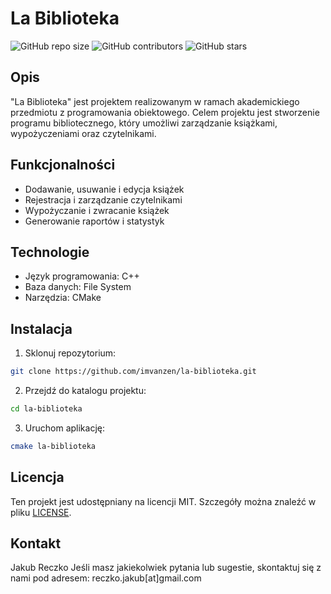# La Biblioteka

![GitHub repo size](https://img.shields.io/github/repo-size/imvanzen/la-biblioteka)
![GitHub contributors](https://img.shields.io/github/contributors/imvanzen/la-biblioteka)
![GitHub stars](https://img.shields.io/github/stars/imvanzen/la-biblioteka?style=social)

## Opis

"La Biblioteka" jest projektem realizowanym w ramach akademickiego przedmiotu z programowania obiektowego.
Celem projektu jest stworzenie programu bibliotecznego, który umożliwi zarządzanie książkami, wypożyczeniami oraz czytelnikami.

## Funkcjonalności

- Dodawanie, usuwanie i edycja książek
- Rejestracja i zarządzanie czytelnikami
- Wypożyczanie i zwracanie książek
- Generowanie raportów i statystyk

## Technologie

- Język programowania: C++
- Baza danych: File System
- Narzędzia: CMake

## Instalacja

1. Sklonuj repozytorium:

```bash
git clone https://github.com/imvanzen/la-biblioteka.git
```

2. Przejdź do katalogu projektu:

```bash
cd la-biblioteka
```

3. Uruchom aplikację:

```bash
cmake la-biblioteka
```

## Licencja

Ten projekt jest udostępniany na licencji MIT. Szczegóły można znaleźć w pliku [LICENSE](LICENSE).

## Kontakt

Jakub Reczko
Jeśli masz jakiekolwiek pytania lub sugestie, skontaktuj się z nami pod adresem: reczko.jakub[at]gmail.com
